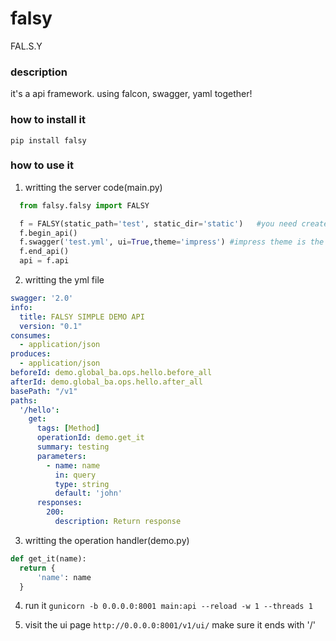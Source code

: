# falsy
FAL.S.Y

### description
  it's a api framework.
  using falcon, swagger, yaml together!
  
### how to install it
  `pip install falsy`
  
### how to use it
1. writting the server code(main.py)
  ```python
    from falsy.falsy import FALSY

    f = FALSY(static_path='test', static_dir='static')   #you need create the dir called static before you run
    f.begin_api()
    f.swagger('test.yml', ui=True,theme='impress') #impress theme is the responsive swagger ui, or you can use 'normal' here
    f.end_api()
    api = f.api
  ```
2. writting the yml file
  ```yml
  swagger: '2.0'
  info:
    title: FALSY SIMPLE DEMO API
    version: "0.1"
  consumes:
    - application/json
  produces:
    - application/json
  beforeId: demo.global_ba.ops.hello.before_all
  afterId: demo.global_ba.ops.hello.after_all
  basePath: "/v1"
  paths:
    '/hello':
      get:
        tags: [Method]
        operationId: demo.get_it
        summary: testing
        parameters:
          - name: name
            in: query
            type: string
            default: 'john'
        responses:
          200:
            description: Return response
  ```
3. writting the operation handler(demo.py)
  ```python
  def get_it(name):
    return {
        'name': name
    }
  ```
  
4. run it
  `gunicorn -b 0.0.0.0:8001 main:api --reload -w 1 --threads 1`
  
5. visit the ui page
  `http://0.0.0.0:8001/v1/ui/`
  make sure it ends with '/'
  

